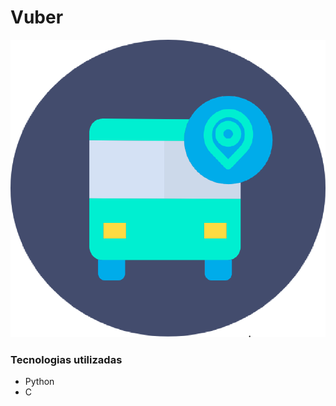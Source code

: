 # Vuber

<p align="center", width=250, height=250>
<img src="https://github.com/Salmaii/Vuber/blob/main/src/Vuber%20Logo.png" alt="Logo Vuber" />
</p>
  
  
### Tecnologias utilizadas

- Python <br>
- C <br> <br>
  </b></h4>
